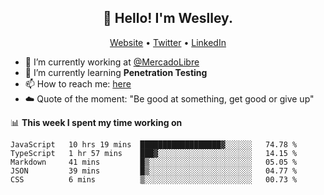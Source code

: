 <h2 align="center">👋 Hello! I'm Weslley.</h2>
<p align="center">
  <a href="http://weslleyneri.com.br">Website</a> •
  <a href="https://twitter.com/Weslley_Neri">Twitter</a> •
  <a href="https://www.linkedin.com/in/weslley-neri-3658908b">LinkedIn</a>
</p>


- 🔭 I’m currently working at [@MercadoLibre](https://github.com/mercadolibre)
- 🌱 I’m currently learning **Penetration Testing**
- 📫 How to reach me: [here](mailto:weslley39@gmail.com)
- ☁️ Quote of the moment: "Be good at something, get good or give up"

📊 **This week I spent my time working on**
<!--START_SECTION:waka-->
```text
JavaScript   10 hrs 19 mins  ██████████████████▓░░░░░░   74.78 % 
TypeScript   1 hr 57 mins    ███▓░░░░░░░░░░░░░░░░░░░░░   14.15 % 
Markdown     41 mins         █▒░░░░░░░░░░░░░░░░░░░░░░░   05.05 % 
JSON         39 mins         █▒░░░░░░░░░░░░░░░░░░░░░░░   04.77 % 
CSS          6 mins          ▒░░░░░░░░░░░░░░░░░░░░░░░░   00.73 % 
```
<!--END_SECTION:waka-->

<!-- Inspired by https://github.com/gruselhaus/gruselhaus -->